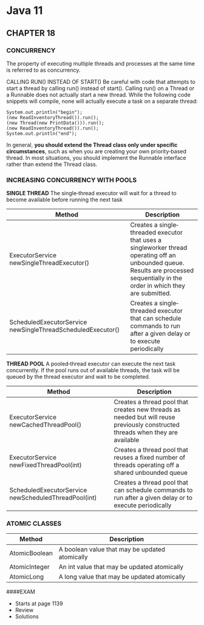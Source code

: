 # Java 11
## CHAPTER 18

### CONCURRENCY
The property of executing multiple threads and processes at the same time is referred to as concurrency.

CALLING RUN() INSTEAD OF START()
Be careful with code that attempts to start a thread by calling run() instead of start(). Calling run() on a Thread or a Runnable does
not actually start a new thread. While the following code snippets  will compile, none will actually execute a task on a separate thread:
```
System.out.println("begin");
(new ReadInventoryThread()).run();
(new Thread(new PrintData())).run();
(new ReadInventoryThread()).run();
System.out.println("end");
```

In general, **you should extend the Thread class only under specific
circumstances**, such as when you are creating your own priority‐based
thread. In most situations, you should implement the Runnable interface
rather than extend the Thread class.

### INCREASING CONCURRENCY WITH POOLS
**SINGLE THREAD**
The single‐thread executor will wait for a thread to become available before running the next  task

| Method | Description |
| ------ | ------ |
| ExecutorService newSingleThreadExecutor() | Creates a single‐threaded executor that uses a singleworker thread operating off an unbounded queue. Results are processed sequentially in the order in which they are submitted. | 
| ScheduledExecutorService newSingleThreadScheduledExecutor() |Creates a single‐threaded executor that can schedule commands to run after a given delay or to execute periodically |

**THREAD POOL**
A pooled‐thread executor can execute the next task concurrently. If
the pool runs out of available threads, the task will be queued by the
thread executor and wait to be completed.

| Method | Description |
| ------ | ------ |
| ExecutorService newCachedThreadPool() | Creates a thread pool that creates new threads as needed but will reuse previously constructed threads when they are available |
| ExecutorService newFixedThreadPool(int) | Creates a thread pool that reuses a fixed number of threads operating off a shared unbounded queue |
| ScheduledExecutorService newScheduledThreadPool(int) | Creates a thread pool that can schedule commands to run after a given delay or to execute periodically |

### ATOMIC CLASSES
| Method | Description |
| ------ | ------ |
| AtomicBoolean | A boolean value that may be updated atomically | 
| AtomicInteger | An int value that may be updated atomically |
| AtomicLong | A long value that may be updated atomically |

####EXAM
- Starts at page 1139
- Review 
- Solutions 